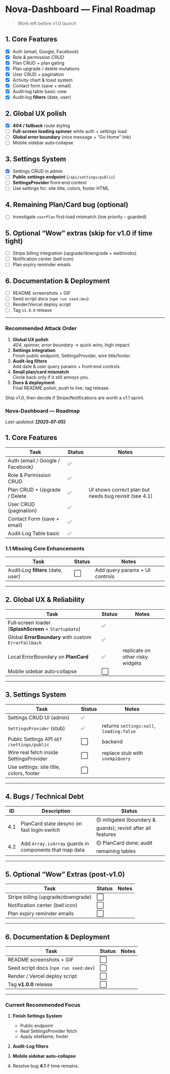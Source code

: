 # Nova‑Dashboard — Final Roadmap

> Work left before v1.0 launch

## 1. Core Features

- [x] Auth (email, Google, Facebook)
- [x] Role & permission CRUD
- [x] Plan CRUD + plan gating
- [x] Plan upgrade / delete mutations
- [x] User CRUD + pagination
- [x] Activity chart & toast system
- [x] Contact form (save + email)
- [x] Audit‑log table basic view
- [x] Audit‑log **filters** (date, user)

## 2. Global UX polish

- [x] **404 / fallback** route styling
- [ ] **Full‑screen loading spinner** while auth + settings load
- [ ] **Global error boundary** (nice message + “Go Home” link)
- [ ] Mobile sidebar auto‑collapse

## 3. Settings System

- [x] Settings CRUD in admin
- [ ] **Public settings endpoint** (`/api/settings/public`)
- [ ] **SettingsProvider** front‑end context
- [ ] Use settings for: site title, colors, footer HTML

## 4. Remaining Plan/Card bug (optional)

- [ ] Investigate `userPlan` first‑load mismatch (low priority – guarded)

## 5. Optional “Wow” extras (skip for v1.0 if time tight)

- [ ] Stripe billing integration (upgrade/downgrade + webhooks)
- [ ] Notification center (bell icon)
- [ ] Plan expiry reminder emails

## 6. Documentation & Deployment

- [ ] README screenshots + GIF
- [ ] Seed script docs (`npm run seed:dev`)
- [ ] Render/Vercel deploy script
- [ ] Tag `v1.0.0` release

---

### Recommended Attack Order

1. **Global UX polish**  
   _404, spinner, error boundary_ → quick wins, high impact.
2. **Settings integration**  
   Finish public endpoint, SettingsProvider, wire title/footer.
3. **Audit‑log filters**  
   Add date & user query params + front‑end controls.
4. **Small plan/card mismatch**  
   Circle back only if it still annoys you.
5. **Docs & deployment**  
   Final README polish, push to live, tag release.

Ship v1.0, then decide if Stripe/Notifications are worth a v1.1 sprint.

### Nova‑Dashboard — Roadmap

_Last updated: **[2025‑07‑05]**_

## 1. Core Features

| Task                             | Status | Notes                                                 |
| -------------------------------- | ------ | ----------------------------------------------------- |
| Auth (email / Google / Facebook) | ✅     |                                                       |
| Role & Permission CRUD           | ✅     |                                                       |
| Plan CRUD + Upgrade / Delete     | ✅     | UI shows correct plan but needs bug revisit (see 4.1) |
| User CRUD (pagination)           | ✅     |                                                       |
| Contact Form (save + email)      | ✅     |                                                       |
| Audit‑Log Table basic            | ✅     |                                                       |

### 1.1 Missing Core Enhancements

| Task                               | Status | Notes                          |
| ---------------------------------- | ------ | ------------------------------ |
| Audit‑Log **filters** (date, user) | ⬜     | Add query params + UI controls |

---

## 2. Global UX & Reliability

| Task                                                  | Status | Notes                            |
| ----------------------------------------------------- | ------ | -------------------------------- |
| Full‑screen loader (**SplashScreen** + `StartupGate`) | ✅     |                                  |
| Global **ErrorBoundary** with custom `ErrorFallback`  | ✅     |                                  |
| Local ErrorBoundary on **PlanCard**                   | ✅     | replicate on other risky widgets |
| Mobile sidebar auto‑collapse                          | ⬜     |                                  |

---

## 3. Settings System

| Task                                       | Status | Notes                                    |
| ------------------------------------------ | ------ | ---------------------------------------- |
| Settings CRUD UI (admin)                   | ✅     |                                          |
| `SettingsProvider` (stub)                  | ✅     | returns `settings:null`, `loading:false` |
| Public Settings API `GET /settings/public` | ⬜     | backend                                  |
| Wire real fetch inside SettingsProvider    | ⬜     | replace stub with `useApiQuery`          |
| Use settings: site title, colors, footer   | ⬜     |                                          |

---

## 4. Bugs / Technical Debt

| ID  | Description                                            | Status                                                       |
| --- | ------------------------------------------------------ | ------------------------------------------------------------ |
| 4.1 | PlanCard state desync on fast login‑switch             | 🟡 mitigated (boundary & guards); revisit after all features |
| 4.2 | Add `Array.isArray` guards in components that map data | 🟡 PlanCard done; audit remaining tables                     |

---

## 5. Optional “Wow” Extras (post‑v1.0)

| Task                               | Status | Notes |
| ---------------------------------- | ------ | ----- |
| Stripe billing (upgrade/downgrade) | ⬜     |       |
| Notification center (bell icon)    | ⬜     |       |
| Plan expiry reminder emails        | ⬜     |       |

---

## 6. Documentation & Deployment

| Task                                  | Status | Notes |
| ------------------------------------- | ------ | ----- |
| README screenshots + GIF              | ⬜     |       |
| Seed script docs (`npm run seed:dev`) | ⬜     |       |
| Render / Vercel deploy script         | ⬜     |       |
| Tag **v1.0.0** release                | ⬜     |       |

---

### Current Recommended Focus

1. **Finish Settings System**

   - Public endpoint
   - Real SettingsProvider fetch
   - Apply siteName, footer

2. **Audit‑Log filters**

3. **Mobile sidebar auto‑collapse**

4. Resolve bug **4.1** if time remains.
